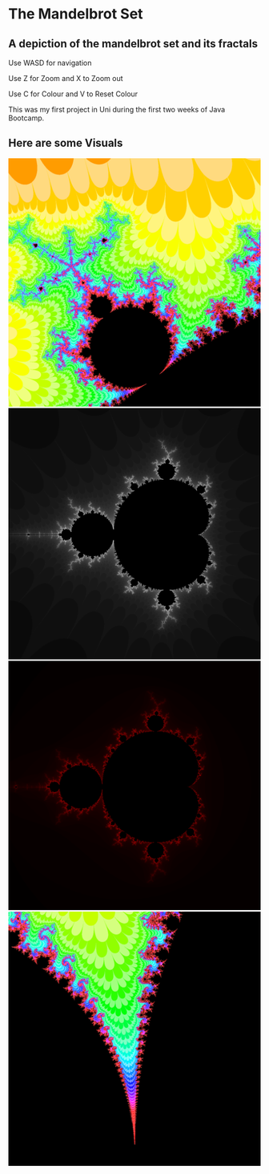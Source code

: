 # The Mandelbrot Set
## A depiction of the mandelbrot set and its fractals

Use WASD for navigation

Use Z for Zoom and X to Zoom out

Use C for Colour and V to Reset Colour

This was my first project in Uni during the first two weeks of Java Bootcamp.

## Here are some Visuals
![](images/mandelcolor.png)
![](images/mandelrot.png)
![](images/mandelwhite.png)
![](images/mandelzoom.png)
